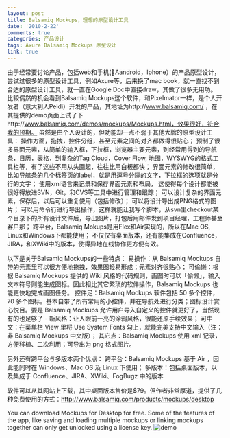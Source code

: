```yaml
---
layout: post
title: Balsamiq Mockups，理想的原型设计工具
date: '2010-2-22'
comments: true
categories: 产品设计
tags: Axure Balsamiq Mockups 原型设计
link: true
---
```

由于经常要讨论产品，包括web和手机(Aandroid，Iphone）的产品原型设计，尝试过很多的原型设计工具，例如Axure等，后来换了mac book，就一直找不到合适的原型设计工具，就一直在Google Doc中直接draw，其做了很多无用功。
比较偶然的机会看到Balsamiq Mockups这个软件，和Pixelmator一样，是个人开发者（意大利人Peldi）开发的产品，其地址为http://www.balsamiq.com/ ，在其提供的demo页面上试了下http://www.balsamiq.com/demos/mockups/Mockups.html，效果很好，符合我的预期。
虽然是由个人设计的，但功能却一点不弱于其他大牌的原型设计工具：
操作方面，拖拽，控件分组，甚至元素之间的对齐都做得很贴心；
预制了很多界面元素，从简单的输入框，下拉框，浏览器主要元素，到经常用得到的导航条，日历，表格，到复杂的Tag Cloud，Cover Flow, 地图，WYSWYG的格式工具栏等，有了这些不用从头画起，往往比用白板都快；
界面元素的修改很简单，比如导航条的几个标签页的label，就是用逗号分隔的文字，下拉框的选项就是分行的文字；
使用xml语言来记录和保存界面元素和布局，
这使得每个设计都能被很好得放进SVN，Git，和CVS等工具中进行管理和跟踪；
可以设计复杂的界面元素，保存后，以后可以重复使用（包括修改）；
可以将设计导出成PNG格式的图片；
可以用命令行进行导出操作，这样就能让我写个脚本，从svn里checkout某个目录下的所有设计文件后，导出图片，打包后用邮件发到项目经理，工程师甚至客户那；
跨平台，Balsamiq Mokups是用Flex和Air实现的，所以在Mac OS, Linux和Windows下都能使用；
不仅仅有桌面版本，还有能集成在Confluence，JIRA，和XWiki中的版本，使得异地在线协作更方便有效。

以下是关于Balsamiq Mockups的一些特点：
易操作：从 Balsamiq Mockups 自带的元素里可以很方便地拖拽，效果图轻易形成；元素对齐很贴心；
可偷懒：根据 Balsamiq Mockups 提供的 Wiki 风格的代码规则，画图时可以「偷懒」，输入文本符号则能生成图标。因此相比其它繁琐的软件操作，Balsamiq Mockups 也能更快地完成画图任务。
控件足：Balsamiq Mockups 软件包括 50 多个控件， 70 多个图标。基本自带了所有常用的小控件，并在导航处进行分类；图标设计赏心悦目。要是 Balsamiq Mockups 允许用户导入自定义的控件就更好了，当然现有的也足够了 -
新风格：让人眼前一亮的涂鸦风格，很能还原手绘效果；
可中文：在菜单栏 View 里将 Use System Fonts 勾上，就能完美支持中文输入（注：非 Balsamiq Mockups 中文版）；
其它点：Balsamiq Mockups 使用 xml 记录，方便移植、二次利用；可导出为 png 格式图片。

另外还有跨平台与多版本两个优点：
跨平台：Balsamiq Mockups 基于 Air ，因此能同时在 Windows、Mac OS 及 Linux 下使用；
多版本：包括桌面版本，以及集成于 Confluence、JIRA、XWiki、FogBugz 中的版本

软件可以从其网站上下载，其中桌面版本售价是$79。但作者非常厚道，提供了几种免费使用的方式：http://www.balsamiq.com/products/mockups/desktop

You can download Mockups for Desktop for free. Some of the features of the app, like saving and loading multiple mockups or linking mockups together can only get unlocked using a license key.
<img src="http://lh3.ggpht.com/_GiZR7A3zZ6s/S4Hu-KohUhI/AAAAAAAAGpM/mibP8JtGvi0/s400/%E5%B1%8F%E5%B9%95%E5%BF%AB%E7%85%A7%202010-02-22%20am10.40.13.png" alt="demo" />
